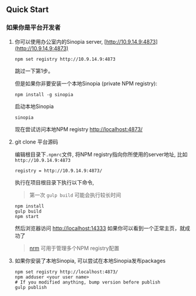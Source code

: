 Quick Start
---------
### 如果你是平台开发者


1.	你可以使用办公室内的Sinopia server, [http://10.9.14.9:4873](http://10.9.14.9:4873)
	```shell
	npm set registry http://10.9.14.9:4873
	```
	跳过一下第1步。

	但是如果你非要安装一个本地Sinopia (private NPM registry):

	```shell
	npm install -g sinopia
	```

	启动本地Sinopia

	```shell
	sinopia
	```

	现在尝试访问本地NPM registry [http://localhost:4873/](http://localhost:4873/)

2.	git clone 平台源码

	编辑根目录下`.npmrc`文件,
	将NPM registry指向你所使用的server地址, 比如`http://10.9.14.9:4873`
	```shell
	registry = http://10.9.14.9:4873/
	```

	执行在项目根目录下执行以下命令,
	> 第一次 `gulp build` 可能会执行较长时间

	```shell
	npm install
	gulp build
	npm start

	```

	然后浏览器访问 [http://localhost:14333](http://localhost:14333)
	如果你可以看到一个正常主页，就成功了

	> [nrm](https://www.npmjs.com/package/nrm) 可用于管理多个NPM registry配置

3.	如果你安装了本地Sinopia, 可以尝试在本地Sinopia发布packages

	```shell
	npm set registry http://localhost:4873/
	npm adduser <your user name>
	# If you modified anything, bump version before publish
	gulp publish
	```
